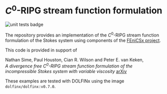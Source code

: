 # $C^0$-RIPG stream function formulation

![unit tests badge](https://github.com/nate-sime/C0-RIPG-streamfunction/actions/workflows/run_tests.yml/badge.svg)

The repository provides an implementation of the $C^0$-RIPG stream function
formulation of the Stokes system using components of the
[FEniCSx project](https://fenicsproject.org/).

This code is provided in support of

Nathan Sime, Paul Houston, Cian R. Wilson and Peter E. van Keken, \
*A divergence free $C^0$-RIPG stream function formulation of
the incompressible Stokes system with variable viscosity*
[arXiv](https://doi.org/10.48550/arXiv.2309.12895)

These examples are tested with DOLFINx using the image
`dolfinx/dolfinx:v0.7.0`.

